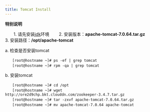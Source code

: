 ```yaml
---
title: Tomcat Install
---
```

 
 **特别说明**
 
 　　1. 请先安装[jdk](/linux_software/jdk.html)环境
 　　2. 安装版本：**apache-tomcat-7.0.64.tar.gz**
 　　3. 安装路径：**/opt/apache-tomcat**
 
 
a. 检查是否安装tomcat

```
　　[root@hostname ~]# ps -ef | grep tomcat
　　[root@hostname ~]# rpm -qa | grep tomcat
```

b. 安装tomcat

```
　　[root@hostname ~]# cd /opt
　　[root@hostname ~]# wget  http://ore2d9chp.bkt.clouddn.com/zookeeper-3.4.7.tar.gz
　　[root@hostname ~]# tar -zxvf apache-tomcat-7.0.64.tar.gz
　　[root@hostname ~]# mv apache-tomcat-7.0.64 apache-tomcat
```

